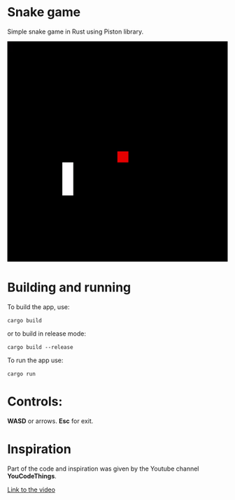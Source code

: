 # Snake game
Simple snake game in Rust using Piston library.

![gif](misc/gif.gif)

# Building and running
To build the app, use:
```
cargo build
```
or to build in release mode:
```
cargo build --release
```

To run the app use:
```
cargo run
```

# Controls:
**WASD** or arrows. **Esc** for exit.

# Inspiration
Part of the code and inspiration was given by the Youtube channel **YouCodeThings**.

[Link to the video](https://www.youtube.com/watch?v=HCwMb0KslX8&t=8s)
